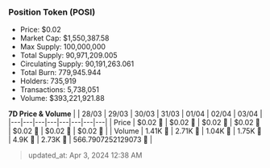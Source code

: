 
  ### Position Token (POSI)
  - Price: $0.02
  - Market Cap: $1,550,387.58
  - Max Supply: 100,000,000
  - Total Supply: 90,971,209.005
  - Circulating Supply: 90,191,263.061
  - Total Burn: 779,945.944
  - Holders: 735,919
  - Transactions: 5,738,051
  - Volume: $393,221,921.88

  **7D Price & Volume**
  | | 28&#x2F;03 | 29&#x2F;03 | 30&#x2F;03 | 31&#x2F;03 | 01&#x2F;04 | 02&#x2F;04 | 03&#x2F;04 |
  |---|---|---|---|---|---|---|---|
  | Price | $0.02 🔻 | $0.02 🚀 | $0.02 🔻 | $0.02 🚀 | $0.02 🚀 | $0.02 🔻 | $0.02 🔻 |
  | Volume | 1.41K 🔻 | 2.71K 🚀 | 1.04K 🔻 | 1.75K 🚀 | 4.9K 🚀 | 2.73K 🔻 | 566.7907252129073 🔻 |

  > updated_at: Apr 3, 2024 12:38 AM
